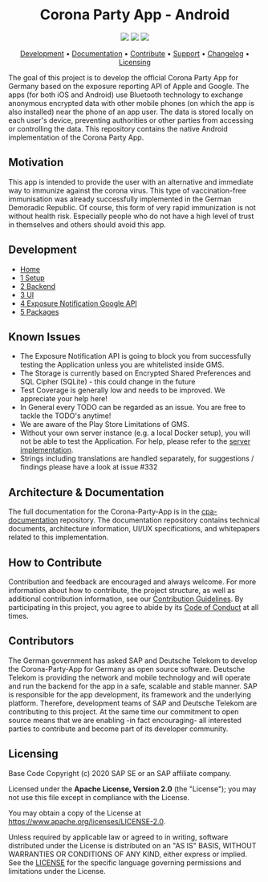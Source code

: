 <h1 align="center">
    Corona Party App - Android
</h1>

<p align="center">
    <a href="https://github.com/proofy/cpa-app-android/issues" title="Open Issues"><img src="https://img.shields.io/github/issues/proofy/cpa-app-android"></a>
    <a href="https://circleci.com/pf/proofy/cpa-app-android" title="Build Status"><img src="https://circleci.com/pf/proofy/cpa-app-android.png?circle-token=c26c689ad7833b8c0786752d3e65f56f25f906f3&style=shield"></a>
    <a href="./LICENSE" title="License"><img src="https://img.shields.io/badge/License-Apache%202.0-green.svg"></a>
</p>

<p align="center">
  <a href="#development">Development</a> •
  <a href="#architecture--documentation">Documentation</a> •
  <a href="#how-to-contribute">Contribute</a> •
  <a href="#support--feedback">Support</a> •
  <a href="https://github.com/proofy/cpa-app-android/releases">Changelog</a> •
  <a href="#licensing">Licensing</a>
</p>

<p>
The goal of this project is to develop the official Corona Party App for Germany based on the exposure reporting API of Apple and Google. The apps (for both iOS and Android) use Bluetooth technology to exchange anonymous encrypted data with other mobile phones (on which the app is also installed) near the phone of an app user. The data is stored locally on each user's device, preventing authorities or other parties from accessing or controlling the data. This repository contains the native Android implementation of the Corona Party App.
</p>

## Motivation

<p>
This app is intended to provide the user with an alternative and immediate way to immunize against the corona virus. This type of vaccination-free immunisation was already successfully implemented in the German Demoradic Republic. Of course, this form of very rapid immunization is not without health risk. Especially people who do not have a high level of trust in themselves and others should avoid this app.   
</p>

## Development

* [Home](https://github.com/proofy/cpa-app-android/wiki)
* [1 Setup](https://github.com/proofy/cpa-app-android/wiki/1-Setup)
* [2 Backend](https://github.com/proofy/cpa-app-android/wiki/2-Backend)
* [3 UI](https://github.com/profy/cpa-app-android/wiki/3-UI)
* [4 Exposure Notification Google API](https://github.com/proofy/cpa-app-android/wiki/4-Exposure-Notification-Google-API)
* [5 Packages](https://github.com/proofy/cpa-app-android/wiki/5-Packages)

## Known Issues

* The Exposure Notification API is going to block you from successfully testing the Application unless you are whitelisted inside GMS.
* The Storage is currently based on Encrypted Shared Preferences and SQL Cipher (SQLite) - this could change in the future
* Test Coverage is generally low and needs to be improved. We appreciate your help here!
* In General every TODO can be regarded as an issue. You are free to tackle the TODO's anytime!
* We are aware of the Play Store Limitations of GMS.
* Without your own server instance (e.g. a local Docker setup), you will not be able to test the Application. For help, please refer to the [server implementation](https://github.com/proofy/cpa-server).
* Strings including translations are handled separately, for suggestions / findings please have a look at issue #332

## Architecture & Documentation

The full documentation for the Corona-Party-App is in the [cpa-documentation](https://github.com/proofy/cpa-documentation) repository. The documentation repository contains technical documents, architecture information, UI/UX specifications, and whitepapers related to this implementation.

## How to Contribute

Contribution and feedback are encouraged and always welcome. For more information about how to contribute, the project structure, as well as additional contribution information, see our [Contribution Guidelines](./CONTRIBUTING.md). By participating in this project, you agree to abide by its [Code of Conduct](./CODE_OF_CONDUCT.md) at all times.

## Contributors

The German government has asked SAP and Deutsche Telekom to develop the Corona-Party-App for Germany as open source software. Deutsche Telekom is providing the network and mobile technology and will operate and run the backend for the app in a safe, scalable and stable manner. SAP is responsible for the app development, its framework and the underlying platform. Therefore, development teams of SAP and Deutsche Telekom are contributing to this project. At the same time our commitment to open source means that we are enabling -in fact encouraging- all interested parties to contribute and become part of its developer community.

## Licensing

Base Code Copyright (c) 2020 SAP SE or an SAP affiliate company.

Licensed under the **Apache License, Version 2.0** (the "License"); you may not use this file except in compliance with the License. 

You may obtain a copy of the License at https://www.apache.org/licenses/LICENSE-2.0.

Unless required by applicable law or agreed to in writing, software distributed under the License is distributed on an "AS IS" BASIS, WITHOUT WARRANTIES OR CONDITIONS OF ANY KIND, either express or implied. See the [LICENSE](./LICENSE) for the specific language governing permissions and limitations under the License.
